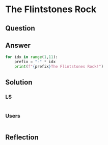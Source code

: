 # The Flintstones Rock

## Question

## Answer

```python
for idx in range(1,11):
    prefix = "-" * idx
    print(f"{prefix}The Flintstones Rock!")
```

## Solution

### LS

```python

```

### Users

```python

```

## Reflection
